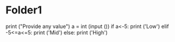 # Folder1
print ("Provide any value")
a = int (input ())
if a<-5:
    print ('Low')
elif -5<=a<=5:
    print ('Mid')
else:
    print ('High')

